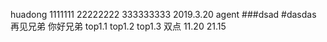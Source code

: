 huadong
1111111
22222222
333333333
2019.3.20
agent
###dsad
#dasdas
再见兄弟
你好兄弟
top1.1
top1.2
top1.3
双点
11.20
21.15
